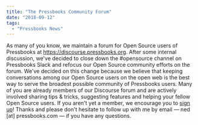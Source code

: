 ```yaml
---
title: "The Pressbooks Community Forum"
date: "2018-09-12"
tags: 
  - "Pressbooks News"
---
```


As many of you know, we maintain a forum for Open Source users of Pressbooks at https://discourse.pressbooks.org. After some internal discussion, we've decided to close down the #opensource channel on Pressbooks Slack and refocus our Open Source community efforts on the forum. We've decided on this change because we believe that keeping conversations among our Open Source users on the open web is the best way to serve the broadest possible community of Pressbooks users. Many of you are already members of our Discourse forum and are actively involved sharing tips & tricks, suggesting features and helping your fellow Open Source users. If you aren't yet a member, we encourage you to [sign up](https://discourse.pressbooks.org/signup)! Thanks and please don't hesitate to follow up with me by email — ned [at] pressbooks.com — if you have any questions.

